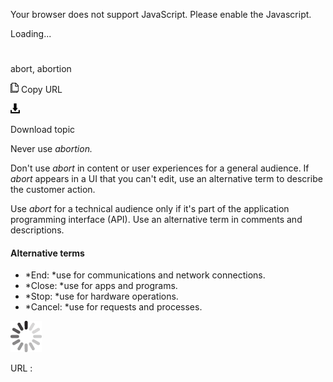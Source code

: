 Your browser does not support JavaScript. Please enable the Javascript.

Loading...

# 

abort, abortion

![Copy URL](abort-abortion_files/Copy.png)
Copy URL

![Download](abort-abortion_files/Download.png)

Download topic

Never use *abortion.* 

Don't use *abort* in content or user experiences for a general audience. If *abort* appears in a UI that you can't edit, use an alternative term to describe the customer action.

Use *abort* for
a technical audience only if it's part of the application
programming interface (API). Use an alternative term
in comments and descriptions.

#### **Alternative terms**

  - *End: *use for communications and network connections.
  - *Close: *use for apps and programs.
  - *Stop: *use for hardware operations.
  - *Cancel: *use for requests and processes. 

![In progress](abort-abortion_files/activity-large.gif)

URL :
